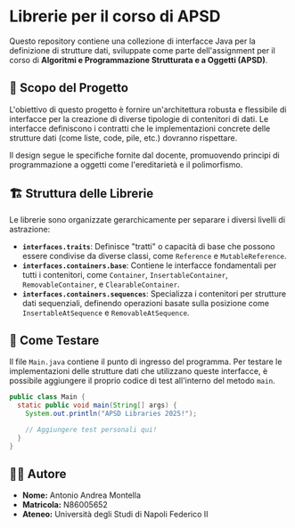 # Librerie per il corso di APSD

Questo repository contiene una collezione di interfacce Java per la definizione di strutture dati, sviluppate come parte dell'assignment per il corso di **Algoritmi e Programmazione Strutturata e a Oggetti (APSD)**.

## 🎯 Scopo del Progetto

L'obiettivo di questo progetto è fornire un'architettura robusta e flessibile di interfacce per la creazione di diverse tipologie di contenitori di dati. Le interfacce definiscono i contratti che le implementazioni concrete delle strutture dati (come liste, code, pile, etc.) dovranno rispettare.

Il design segue le specifiche fornite dal docente, promuovendo principi di programmazione a oggetti come l'ereditarietà e il polimorfismo.

## 🏗️ Struttura delle Librerie

Le librerie sono organizzate gerarchicamente per separare i diversi livelli di astrazione:

- **`interfaces.traits`**: Definisce "tratti" o capacità di base che possono essere condivise da diverse classi, come `Reference` e `MutableReference`.
- **`interfaces.containers.base`**: Contiene le interfacce fondamentali per tutti i contenitori, come `Container`, `InsertableContainer`, `RemovableContainer`, e `ClearableContainer`.
- **`interfaces.containers.sequences`**: Specializza i contenitori per strutture dati sequenziali, definendo operazioni basate sulla posizione come `InsertableAtSequence` e `RemovableAtSequence`.

## 🧪 Come Testare

Il file `Main.java` contiene il punto di ingresso del programma. Per testare le implementazioni delle strutture dati che utilizzano queste interfacce, è possibile aggiungere il proprio codice di test all'interno del metodo `main`.

```java
public class Main {
  static public void main(String[] args) {
    System.out.println("APSD Libraries 2025!");

    // Aggiungere test personali qui!
  }
}
```

## 👨‍💻 Autore

*   **Nome:** Antonio Andrea Montella
*   **Matricola:** N86005652
*   **Ateneo:** Università degli Studi di Napoli Federico II